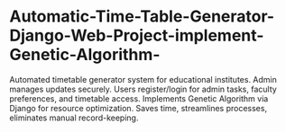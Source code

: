 # Automatic-Time-Table-Generator-Django-Web-Project-implement-Genetic-Algorithm-
Automated timetable generator system for educational institutes. Admin manages updates securely. Users register/login for admin tasks, faculty preferences, and timetable access. Implements Genetic Algorithm via Django for resource optimization. Saves time, streamlines processes, eliminates manual record-keeping.
